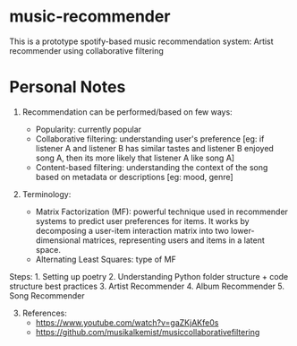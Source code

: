 # music-recommender
This is a prototype spotify-based music recommendation system: Artist recommender using collaborative filtering

# Personal Notes
1. Recommendation can be performed/based on few ways: 
    - Popularity: currently popular
    - Collaborative filtering: understanding user's preference [eg: if listener A and listener B has similar tastes and listener B enjoyed song A, then its more likely that listener A like song A]
    - Content-based filtering: understanding the context of the song based on metadata or descriptions [eg: mood, genre]

2. Terminology:
    - Matrix Factorization (MF): powerful technique used in recommender systems to predict user preferences for items. It works by decomposing a user-item interaction matrix into two lower-dimensional matrices, representing users and items in a latent space.
    - Alternating Least Squares: type of MF

Steps:
    1. Setting up poetry
    2. Understanding Python folder structure + code structure best practices
    3. Artist Recommender
    4. Album Recommender
    5. Song Recommender


3. References:
    - https://www.youtube.com/watch?v=gaZKjAKfe0s
    - https://github.com/musikalkemist/musiccollaborativefiltering